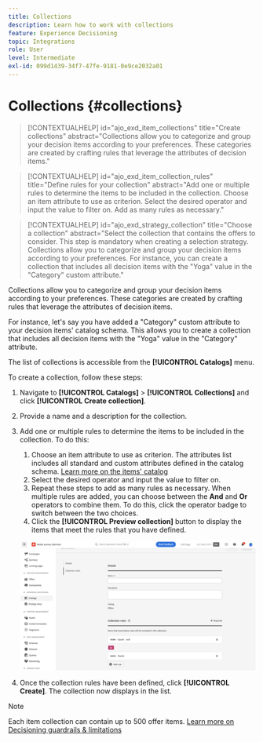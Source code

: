 ```yaml
---
title: Collections
description: Learn how to work with collections
feature: Experience Decisioning
topic: Integrations
role: User
level: Intermediate
exl-id: 099d1439-34f7-47fe-9181-0e9ce2032a01
---
```

# Collections {#collections}

>[!CONTEXTUALHELP]
>id="ajo_exd_item_collections"
>title="Create collections"
>abstract="Collections allow you to categorize and group your decision items according to your preferences. These categories are created by crafting rules that leverage the attributes of decision items."

>[!CONTEXTUALHELP]
>id="ajo_exd_item_collection_rules"
>title="Define rules for your collection"
>abstract="Add one or multiple rules to determine the items to be included in the collection. Choose an item attribute to use as criterion. Select the desired operator and input the value to filter on. Add as many rules as necessary."

>[!CONTEXTUALHELP]
>id="ajo_exd_strategy_collection"
>title="Choose a collection"
>abstract="Select the collection that contains the offers to consider. This step is mandatory when creating a selection strategy. Collections allow you to categorize and group your decision items according to your preferences. For instance, you can create a collection that includes all decision items with the "Yoga" value in the "Category" custom attribute."

Collections allow you to categorize and group your decision items according to your preferences. These categories are created by crafting rules that leverage the attributes of decision items.

For instance, let's say you have added a "Category" custom attribute to your decision items' catalog schema. This allows you to create a collection that includes all decision items with the "Yoga" value in the "Category" attribute.

The list of collections is accessible from the **[!UICONTROL Catalogs]** menu.   

To create a collection, follow these steps:

1. Navigate to **[!UICONTROL Catalogs]** > **[!UICONTROL Collections]** and click **[!UICONTROL Create collection]**.
1. Provide a name and a description for the collection.
1. Add one or multiple rules to determine the items to be included in the collection. To do this:

    1. Choose an item attribute to use as criterion. The attributes list includes all standard and custom attributes defined in the catalog schema. [Learn more on the items' catalog](catalogs.md)
    1. Select the desired operator and input the value to filter on.
    1. Repeat these steps to add as many rules as necessary. When multiple rules are added, you can choose between the **And** and **Or** operators to combine them. To do this, click the operator badge to switch between the two choices.
    1. Click the **[!UICONTROL Preview collection]** button to display the items that meet the rules that you have defined.

    ![](assets/collection-create.png)

1. Once the collection rules have been defined, click **[!UICONTROL Create]**. The collection now displays in the list.

>[!NOTE]
>
>Each item collection can contain up to 500 offer items. [Learn more on Decisioning guardrails & limitations](gs-experience-decisioning.md#guardrails)
